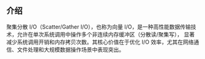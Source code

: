 ## 介绍
聚集分散 I/O（Scatter/Gather I/O），也称为向量 I/O，是一种高性能数据传输技术，允许在单次系统调用中操作多个非连续内存缓冲区（分散读/聚集写），
显著减少系统调用开销和内存拷贝次数。其核心价值在于优化 I/O 效率，尤其在网络通信、文件处理和大规模数据操作场景中表现突出。

